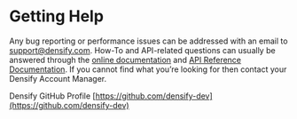 # Getting Help

Any bug reporting or performance issues can be addressed with an email to [support@densify.com](mailto:support@densify.com). How-To and API-related questions can usually be answered through the [online documentation](https://www.densify.com/docs/WebHelp_Densify_Cloud/Content/Welcome_Cloud.htm) and [API Reference Documentation](https://www.densify.com/docs-api/WebHelp_Densify_API_Cloud/Content/APIHome_Cloud.htm). If you cannot find what you’re looking for then contact your Densify Account Manager.

Densify GitHub Profile [https://github.com/densify-dev](https://github.com/densify-dev)

